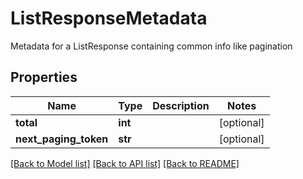 # ListResponseMetadata

Metadata for a ListResponse containing common info like pagination
## Properties
Name | Type | Description | Notes
------------ | ------------- | ------------- | -------------
**total** | **int** |  | [optional] 
**next_paging_token** | **str** |  | [optional] 

[[Back to Model list]](../README.md#documentation-for-models) [[Back to API list]](../README.md#documentation-for-api-endpoints) [[Back to README]](../README.md)


